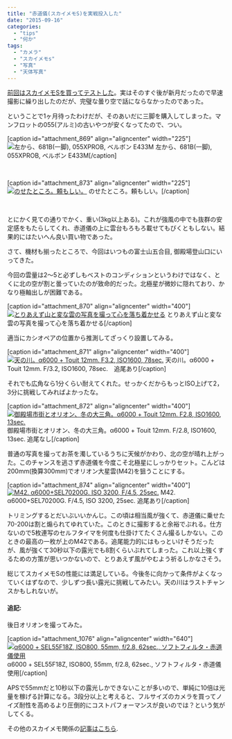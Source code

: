 ```yaml
---
title: "赤道儀(スカイメモS)を実戦投入した"
date: "2015-09-16"
categories: 
  - "tips"
  - "何か"
tags: 
  - "カメラ"
  - "スカイメモs"
  - "写真"
  - "天体写真"
---
```


[前回はスカイメモSを買ってテストした](https://blog.naotaco.com/archives/821)。実はそのすぐ後が新月だったので早速撮影に繰り出したのだが、完璧な曇り空で話にならなかったのであった。

ということで1ヶ月待ったわけだが、そのあいだに三脚を購入してしまった。マンフロットの055(アルミ)の古いやつが安くなってたので、つい。

\[caption id="attachment\_869" align="aligncenter" width="225"\]![左から、681B(一脚), 055XPROB, ベルボン E433M](https://blog.naotaco.com/assets/images/posts/2015/09/WP_20150830_23_52_53_Pro__highres-e1442415017727-225x300.jpg) 左から、681B(一脚), 055XPROB, ベルボン E433M\[/caption\]

 

\[caption id="attachment\_873" align="aligncenter" width="225"\][![のせたところ。頼もしい。](https://blog.naotaco.com/assets/images/posts/2015/09/WP_20150916_23_30_50_Pro__highres-e1442416802108-225x300.jpg)](https://blog.naotaco.com/assets/images/posts/2015/09/WP_20150916_23_30_50_Pro__highres-e1442416802108.jpg) のせたところ。頼もしい。\[/caption\]

 

とにかく見ての通りでかく、重い(3kg以上ある)。これが強風の中でも抜群の安定感をもたらしてくれ、赤道儀の上に雲台もろもろ載せてもびくともしない。結果的にはたいへん良い買い物であった。

さて、機材も揃ったところで、今回はいつもの富士山五合目, 御殿場登山口にいってきた。

今回の雲量は2～5と必ずしもベストのコンディションというわけではなく、とくに北の空が割と曇っていたのが致命的だった。北極星が微妙に隠れており、かなり極軸出しが困難である。

\[caption id="attachment\_870" align="aligncenter" width="400"\][![とりあえず山と変な雲の写真を撮って心を落ち着かせる](https://blog.naotaco.com/assets/images/posts/2015/09/DSC09494-400x267.jpg)](https://blog.naotaco.com/assets/images/posts/2015/09/DSC09494.jpg) とりあえず山と変な雲の写真を撮って心を落ち着かせる\[/caption\]

適当にカシオペアの位置から推測してざっくり設置してみる。

\[caption id="attachment\_871" align="aligncenter" width="400"\][![天の川。α6000 + Touit 12mm. F3.2, ISO1600, 78sec.](https://blog.naotaco.com/assets/images/posts/2015/09/DSC09537-400x267.jpg)](https://blog.naotaco.com/assets/images/posts/2015/09/DSC09537.jpg) 天の川。α6000 + Touit 12mm. F/3.2, ISO1600, 78sec.　追尾あり\[/caption\]

それでも広角なら1分くらい耐えてくれた。せっかくだからもっとISO上げて2，3分に挑戦してみればよかったな。

\[caption id="attachment\_872" align="aligncenter" width="400"\][![御殿場市街とオリオン、冬の大三角。α6000 + Touit 12mm. F2.8, ISO1600, 13sec.](https://blog.naotaco.com/assets/images/posts/2015/09/DSC09649-400x267.jpg)](https://blog.naotaco.com/assets/images/posts/2015/09/DSC09649.jpg) 御殿場市街とオリオン、冬の大三角。α6000 + Touit 12mm. F/2.8, ISO1600, 13sec. 追尾なし\[/caption\]

普通の写真を撮ってお茶を濁しているうちに天候がかわり、北の空が晴れ上がった。このチャンスを逃さず赤道儀を今度こそ北極星にしっかりセット。こんどは200mm(換算300mm)でオリオン大星雲(M42)を狙うことにする。

\[caption id="attachment\_874" align="aligncenter" width="400"\][![M42. α6000+SEL70200G. ISO 3200, F/4.5, 25sec.](https://blog.naotaco.com/assets/images/posts/2015/09/DSC09698-2-400x267.jpg)](https://blog.naotaco.com/assets/images/posts/2015/09/DSC09698-2.jpg) M42. α6000+SEL70200G. F/4.5, ISO 3200, 25sec. 追尾あり\[/caption\]

トリミングするとだいぶいいかんじ。この頃は相当風が強くて、赤道儀に乗せた70-200は割と煽られてゆれていた。このときに撮影すると余裕でぶれる。仕方ないので5枚連写のセルフタイマを何度も仕掛けてたくさん撮るしかない。このときの最高の一枚が上のM42である。追尾能力的にはもっといけそうだったが、風が強くて30秒以下の露光でも8割くらいぶれてしまった。これ以上強くするための方策が思いつかないので、とりあえず風がやむよう祈るしかなさそう。

総じてスカイメモSの性能には満足している。今後冬に向かって条件がよくなっていくはずなので、少しずつ長い露光に挑戦してみたい。天の川はラストチャンスかもしれないが。

#### 追記:

後日オリオンを撮ってみた。

\[caption id="attachment\_1076" align="aligncenter" width="640"\][![α6000 + SEL55F18Z, ISO800, 55mm, f/2.8, 62sec., ソフトフィルタ・赤道儀使用](https://blog.naotaco.com/assets/images/posts/2015/12/DSC01334-682x1024.jpg)](https://blog.naotaco.com/assets/images/posts/2015/12/DSC01334.jpg) α6000 + SEL55F18Z, ISO800, 55mm, f/2.8, 62sec., ソフトフィルタ・赤道儀使用\[/caption\]

APSで55mmだと10秒以下の露光しかできないことが多いので、単純に10倍は光量を稼げる計算になる。3段分以上と考えると、フルサイズのカメラを買ってノイズ耐性を高めるより圧倒的にコストパフォーマンスが良いのでは？という気がしてくる。

その他のスカイメモ関係の[記事はこちら](https://blog.naotaco.com/archives/tag/%e3%82%b9%e3%82%ab%e3%82%a4%e3%83%a1%e3%83%a2s).
